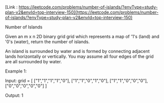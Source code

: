 [Link : https://leetcode.com/problems/number-of-islands/?envType=study-plan-v2&envId=top-interview-150](https://leetcode.com/problems/number-of-islands/?envType=study-plan-v2&envId=top-interview-150)

Number of Islands

Given an m x n 2D binary grid grid which represents a map of '1's (land) and '0's (water), return the number of islands.

An island is surrounded by water and is formed by connecting adjacent lands horizontally or vertically. You may assume all four edges of the grid are all surrounded by water.

 

Example 1:

Input: grid = [
  ["1","1","1","1","0"],
  ["1","1","0","1","0"],
  ["1","1","0","0","0"],
  ["0","0","0","0","0"]
]

Output: 1
